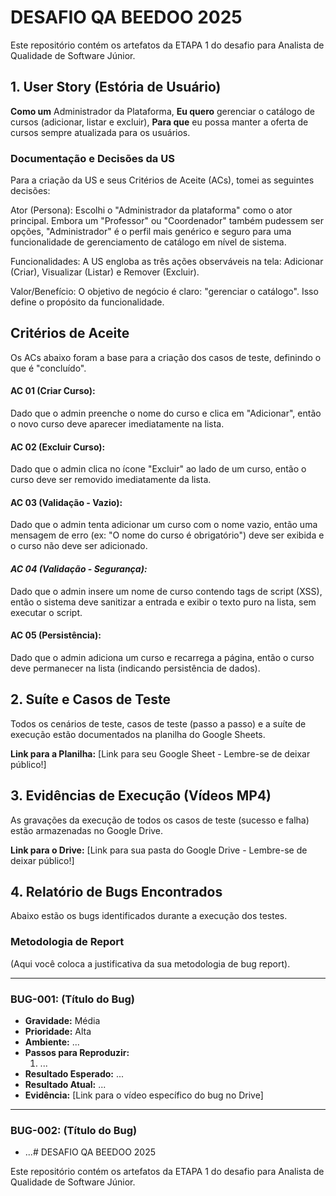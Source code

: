 # DESAFIO QA BEEDOO 2025

Este repositório contém os artefatos da ETAPA 1 do desafio para Analista de Qualidade de Software Júnior.

## 1. User Story (Estória de Usuário)

**Como um** Administrador da Plataforma, 
**Eu quero** gerenciar o catálogo de cursos (adicionar, listar e excluir), 
**Para que** eu possa manter a oferta de cursos sempre atualizada para os usuários.

### Documentação e Decisões da US

Para a criação da US e seus Critérios de Aceite (ACs), tomei as seguintes decisões:

Ator (Persona): Escolhi o "Administrador da plataforma" como o ator principal. Embora um "Professor" ou "Coordenador" também pudessem ser opções, "Administrador" é o perfil mais genérico e seguro para uma funcionalidade de gerenciamento de catálogo em nível de sistema.

Funcionalidades: A US engloba as três ações observáveis na tela: Adicionar (Criar), Visualizar (Listar) e Remover (Excluir).

Valor/Benefício: O objetivo de negócio é claro: "gerenciar o catálogo". Isso define o propósito da funcionalidade.
## Critérios de Aceite

Os ACs abaixo foram a base para a criação dos casos de teste, definindo o que é "concluído".

#### AC 01 (Criar Curso): 
Dado que o admin preenche o nome do curso e clica em "Adicionar", então o novo curso deve aparecer imediatamente na lista.

#### AC 02 (Excluir Curso):
Dado que o admin clica no ícone "Excluir" ao lado de um curso, então o curso deve ser removido imediatamente da lista.

#### AC 03 (Validação - Vazio): 
Dado que o admin tenta adicionar um curso com o nome vazio, então uma mensagem de erro (ex: "O nome do curso é obrigatório") deve ser exibida e o curso não deve ser adicionado.

#### *AC 04 (Validação - Segurança):* 
Dado que o admin insere um nome de curso contendo tags de script (XSS), então o sistema deve sanitizar a entrada e exibir o texto puro na lista, sem executar o script.

#### AC 05 (Persistência): 
Dado que o admin adiciona um curso e recarrega a página, então o curso deve permanecer na lista (indicando persistência de dados).

## 2. Suíte e Casos de Teste

Todos os cenários de teste, casos de teste (passo a passo) e a suíte de execução estão documentados na planilha do Google Sheets.

**Link para a Planilha:** [Link para seu Google Sheet - Lembre-se de deixar público!]

## 3. Evidências de Execução (Vídeos MP4)

As gravações da execução de todos os casos de teste (sucesso e falha) estão armazenadas no Google Drive.

**Link para o Drive:** [Link para sua pasta do Google Drive - Lembre-se de deixar público!]

## 4. Relatório de Bugs Encontrados

Abaixo estão os bugs identificados durante a execução dos testes.

### Metodologia de Report

(Aqui você coloca a justificativa da sua metodologia de bug report).

---

### BUG-001: (Título do Bug)

* **Gravidade:** Média
* **Prioridade:** Alta
* **Ambiente:** ...
* **Passos para Reproduzir:**
    1.  ...
* **Resultado Esperado:** ...
* **Resultado Atual:** ...
* **Evidência:** [Link para o vídeo específico do bug no Drive]

---

### BUG-002: (Título do Bug)

* ...# DESAFIO QA BEEDOO 2025

Este repositório contém os artefatos da ETAPA 1 do desafio para Analista de Qualidade de Software Júnior.

